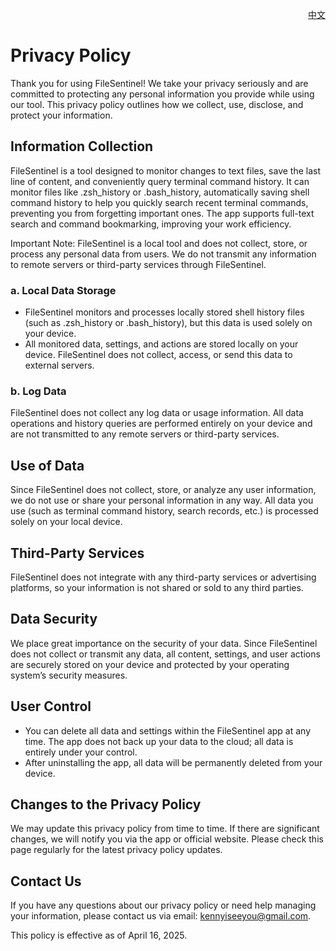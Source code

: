 <p align="right">
  <a href="./privacy-policy.zh.md">中文</a>
</p>
<!--rehype:style=float: right; bottom: -36px; position: relative;-->

Privacy Policy
===

Thank you for using FileSentinel! We take your privacy seriously and are committed to protecting any personal information you provide while using our tool. This privacy policy outlines how we collect, use, disclose, and protect your information.

## Information Collection

FileSentinel is a tool designed to monitor changes to text files, save the last line of content, and conveniently query terminal command history. It can monitor files like .zsh_history or .bash_history, automatically saving shell command history to help you quickly search recent terminal commands, preventing you from forgetting important ones. The app supports full-text search and command bookmarking, improving your work efficiency.

Important Note: FileSentinel is a local tool and does not collect, store, or process any personal data from users. We do not transmit any information to remote servers or third-party services through FileSentinel.

### a. Local Data Storage

- FileSentinel monitors and processes locally stored shell history files (such as .zsh_history or .bash_history), but this data is used solely on your device.
- All monitored data, settings, and actions are stored locally on your device. FileSentinel does not collect, access, or send this data to external servers.

### b. Log Data

FileSentinel does not collect any log data or usage information. All data operations and history queries are performed entirely on your device and are not transmitted to any remote servers or third-party services.

## Use of Data

Since FileSentinel does not collect, store, or analyze any user information, we do not use or share your personal information in any way. All data you use (such as terminal command history, search records, etc.) is processed solely on your local device.

## Third-Party Services

FileSentinel does not integrate with any third-party services or advertising platforms, so your information is not shared or sold to any third parties.

## Data Security

We place great importance on the security of your data. Since FileSentinel does not collect or transmit any data, all content, settings, and user actions are securely stored on your device and protected by your operating system’s security measures.

## User Control

- You can delete all data and settings within the FileSentinel app at any time. The app does not back up your data to the cloud; all data is entirely under your control.
- After uninstalling the app, all data will be permanently deleted from your device.

## Changes to the Privacy Policy

We may update this privacy policy from time to time. If there are significant changes, we will notify you via the app or official website. Please check this page regularly for the latest privacy policy updates.

## Contact Us

If you have any questions about our privacy policy or need help managing your information, please contact us via email: kennyiseeyou@gmail.com.

This policy is effective as of April 16, 2025.
